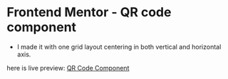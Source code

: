 # Frontend Mentor - QR code component

- I made it with one grid layout centering in both vertical and horizontal axis.

here is live preview: [QR Code Component](https://lazyneedle01.github.io/qr-code-component/)